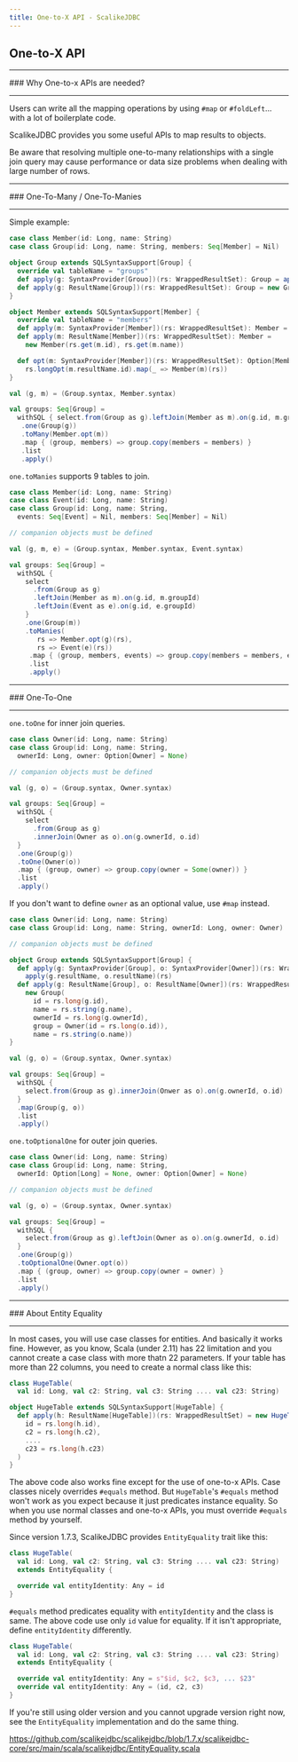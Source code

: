 ```yaml
---
title: One-to-X API - ScalikeJDBC
---
```


## One-to-X API

<hr/>
### Why One-to-x APIs are needed?
<hr/>

Users can write all the mapping operations by using `#map` or `#foldLeft`... with a lot of boilerplate code.

ScalikeJDBC provides you some useful APIs to map results to objects.

<div class="alert alert-warning">
Be aware that resolving multiple one-to-many relationships with a single join query may cause performance or data size problems when dealing with large number of rows.
</div>

<hr/>
### One-To-Many / One-To-Manies
<hr/>

Simple example:

```scala
case class Member(id: Long, name: String)
case class Group(id: Long, name: String, members: Seq[Member] = Nil)

object Group extends SQLSyntaxSupport[Group] { 
  override val tableName = "groups"
  def apply(g: SyntaxProvider[Grouo])(rs: WrappedResultSet): Group = apply(g.resultName)(rs)
  def apply(g: ResultName[Group])(rs: WrappedResultSet): Group = new Group(rs.get(g.id), rs.get(g.name))
}

object Member extends SQLSyntaxSupport[Member] {
  override val tableName = "members"
  def apply(m: SyntaxProvider[Member])(rs: WrappedResultSet): Member = apply(m.resultName)(rs)
  def apply(m: ResultName[Member])(rs: WrappedResultSet): Member = 
    new Member(rs.get(m.id), rs.get(m.name))

  def opt(m: SyntaxProvider[Member])(rs: WrappedResultSet): Option[Member] = 
    rs.longOpt(m.resultName.id).map(_ => Member(m)(rs))
}

val (g, m) = (Group.syntax, Member.syntax)

val groups: Seq[Group] = 
  withSQL { select.from(Group as g).leftJoin(Member as m).on(g.id, m.groupId) }
   .one(Group(g))
   .toMany(Member.opt(m))
   .map { (group, members) => group.copy(members = members) }
   .list
   .apply()
```

`one.toManies` supports 9 tables to join.

```scala
case class Member(id: Long, name: String)
case class Event(id: Long, name: String) 
case class Group(id: Long, name: String, 
  events: Seq[Event] = Nil, members: Seq[Member] = Nil)

// companion objects must be defined

val (g, m, e) = (Group.syntax, Member.syntax, Event.syntax)

val groups: Seq[Group] = 
  withSQL {
    select
      .from(Group as g)
      .leftJoin(Member as m).on(g.id, m.groupId)
      .leftJoin(Event as e).on(g.id, e.groupId)
    }
    .one(Group(m))
    .toManies(
       rs => Member.opt(g)(rs),
       rs => Event(e)(rs))
     .map { (group, members, events) => group.copy(members = members, events = events) }
     .list
     .apply()
```

<hr/>
### One-To-One
<hr/>

`one.toOne` for inner join queries.

```scala
case class Owner(id: Long, name: String)
case class Group(id: Long, name: String,
  ownerId: Long, owner: Option[Owner] = None) 

// companion objects must be defined

val (g, o) = (Group.syntax, Owner.syntax)

val groups: Seq[Group] = 
  withSQL {
    select
      .from(Group as g)
      .innerJoin(Owner as o).on(g.ownerId, o.id)
  }
  .one(Group(g))
  .toOne(Owner(o))
  .map { (group, owner) => group.copy(owner = Some(owner)) }
  .list
  .apply()
```

If you don't want to define `owner` as an optional value, use `#map` instead.

```scala
case class Owner(id: Long, name: String)
case class Group(id: Long, name: String, ownerId: Long, owner: Owner)

// companion objects must be defined

object Group extends SQLSyntaxSupport[Group] {
  def apply(g: SyntaxProvider[Group], o: SyntaxProvider[Owner])(rs: WrappedResultSet): Group = 
    apply(g.resultName, o.resultName)(rs)
  def apply(g: ResultName[Group], o: ResultName[Owner])(rs: WrappedResultSet): Group = 
    new Group(
      id = rs.long(g.id),
      name = rs.string(g.name),
      ownerId = rs.long(g.ownerId),
      group = Owner(id = rs.long(o.id)),
      name = rs.string(o.name))
}

val (g, o) = (Group.syntax, Owner.syntax)

val groups: Seq[Group] = 
  withSQL {
    select.from(Group as g).innerJoin(Onwer as o).on(g.ownerId, o.id) 
  }
  .map(Group(g, o))
  .list
  .apply()
```

`one.toOptionalOne` for outer join queries.

```scala
case class Owner(id: Long, name: String)
case class Group(id: Long, name: String,
  ownerId: Option[Long] = None, owner: Option[Owner] = None)

// companion objects must be defined

val (g, o) = (Group.syntax, Owner.syntax)

val groups: Seq[Group] = 
  withSQL {
    select.from(Group as g).leftJoin(Owner as o).on(g.ownerId, o.id)
  }
  .one(Group(g))
  .toOptionalOne(Owner.opt(o))
  .map { (group, owner) => group.copy(owner = owner) }
  .list
  .apply()
```

<hr/>
### About Entity Equality
<hr/>

In most cases, you will use case classes for entities. And basically it works fine. However, as you know, Scala (under 2.11) has 22 limitation and you cannot create a case class with more thatn 22 parameters. If your table has more than 22 columns, you need to create a normal class like this:

```scala
class HugeTable(
  val id: Long, val c2: String, val c3: String .... val c23: String)

object HugeTable extends SQLSyntaxSupport[HugeTable] {
  def apply(h: ResultName[HugeTable])(rs: WrappedResultSet) = new HugeTable(
    id = rs.long(h.id),
    c2 = rs.long(h.c2),
    ....
    c23 = rs.long(h.c23)
  )
}
```

The above code also works fine except for the use of one-to-x APIs. Case classes nicely overrides `#equals` method. But `HugeTable`'s `#equals` method won't work as you expect because it just predicates instance equality. So when you use normal classes and one-to-x APIs, you must override `#equals` method by yourself.

Since version 1.7.3, ScalikeJDBC provides `EntityEquality` trait like this: 

```scala
class HugeTable(
  val id: Long, val c2: String, val c3: String .... val c23: String) 
  extends EntityEquality {

  override val entityIdentity: Any = id
}
```

`#equals` method predicates equality with `entityIdentity` and the class is same. The above code use only `id` value for equality. If it isn't appropriate, define `entityIdentity` differently.

```scala
class HugeTable(
  val id: Long, val c2: String, val c3: String .... val c23: String)
  extends EntityEquality {

  override val entityIdentity: Any = s"$id, $c2, $c3, ... $23"
  override val entityIdentity: Any = (id, c2, c3)
}
```

If you're still using older version and you cannot upgrade version right now, see the `EntityEquality` implementation and do the same thing.

https://github.com/scalikejdbc/scalikejdbc/blob/1.7.x/scalikejdbc-core/src/main/scala/scalikejdbc/EntityEquality.scala

